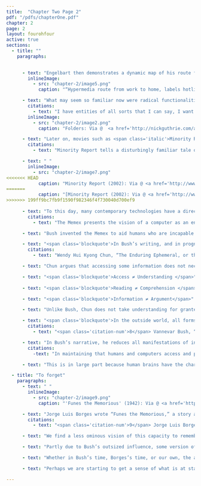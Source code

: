 ```yaml
---
title:  "Chapter Two Page 2"
pdf: "/pdfs/chapterOne.pdf"
chapter: 2
page: 2
layout: fourohfour
active: true
sections:
  - title: ""
    paragraphs:
       

      - text: "Engelbart then demonstrates a dynamic map of his route from work to home with  various stops he needs to make, including the grocery store and library. When he points at the library with his mouse, it links to information about books that are overdue. And when he points at the drugstore, it links to items to pick up there. Prior to Engelbart, there wasn’t this sense in the mainstream imagination of the screen as a space with an X-Y axis that one could navigate as if it were a real map."
        inlineImage:
          - src: "chapter-2/image5.png"
            caption: "“Hypermedia route from work to home, labels hotlinked”: Via @ <a href='http://www.dougengelbart.org/firsts/dougs-1968-demo-detailed-outline.html'>Doug Engelbart</a>"

      - text: "What may seem so familiar now were radical functionalities at that time<span class='citation-num'>8</span>. Engelbart’s interpretation of “trails” with hot linked connections allowed for hierarchical organization as well as dynamic engagement with the screen (via map-like structures). This demo had a decisive influence on how future generations approached computer memory, namely, using hierarchy as the basic organizing principle. To this day, we continue to think of computer memory as data residing in files and folders, folders inside of folders, which is evident in the visual metaphor of manila folders in contemporary operating systems. "
        citations: 
          - text: "I have entities of all sorts that I can say, I want to do operations on, and this basic structure that I can move over and study and get about very quickly. That’s the essence of the tool we have.- Excerpt from transcript of demo: <a href='http://dougengelbart.org/pubs/video/fjcc68/Englebart's-1968-Transcription.html'>http://dougengelbart.org/pubs/video/fjcc68/Englebart's-1968-Transcription.html</a>."
        inlineImage:
          - src: "chapter-2/image2.png"
            caption: "Folders: Via @  <a href='http://nickguthrie.com/archives/43'>Nicks Mind Portal</a>"

      - text: "Later on, movies such as <span class='italic'>Minority Report (2002)</span> continue to demonstrate a version of “trails” as envisioned by Bush. In this famous scene, the protagonist Tom Cruise navigates a 3D interface of densely linked information in search of evidence for preemptive policing. In the scene, the “trails” are visualized literally as a timeline and clusters of memory, rendered as hazy videos in first-person perspective. The scene extends Bush’s vision of a computer as a container for knowledge that can be accessed as needed; also, it further propagates in the popular imagination, the idea that computers can ‘hold’ information about our lives, reliably and permanently.<span class='citation-num'>9</span>."
        citations:
          - text: "Minority Report tells a disturbingly familiar tale of a dystopian future that centers on patriarchal protagonists and their quest for a control so complete that even memory (and the temporality embedded therein) is subject to their actions. This kind of narrative appeals to Hollywood film audiences because of their fixation with technology (what can’t technology do?) and the fantasy that technology can grant ultimate mastery over their own bodies, those around them, and the shape of their lives. These kinds of narratives are common in technology product demos, like Apple product launches, where the general message is how the new device will empower you. Whether in the realm of consumerism or in the more fantastic (sci-fi) iterations of entertainment, these narratives shape how we think about and use technology products. "

      - text: " "
        inlineImage:
          - src: "chapter-2/image7.png"
<<<<<<< HEAD
            caption: "Minority Report (2002): Via @ <a href='http://www.techrepublic.com/article/sci-fi-is-turned-into-reality-with-technology-guru-from-minority-report-and-iron-man/'>TechRepublic </a>"
=======
            caption: "[Minority Report (2002): Via @ <a href='http://www.techrepublic.com/article/sci-fi-is-turned-into-reality-with-technology-guru-from-minority-report-and-iron-man/'>TechRepublic]</a>"
>>>>>>> 199ff9bc7fb9f1590f982346f4f730040d700ef9
  
      - text: "To this day, many contemporary technologies have a direct connection to the Memex machine as its basic principle of “trails” are integrated into smartphones, self tracking devices and social media. We’ve learned to harness the computational power of these applications and devices to help us remember and communicate. However, the Memex presented only one vision of computers and is not without its shortcomings.<span class='citation-num'>10</span>"
        citations: 
          - text: "The Memex presents the vision of a computer as an encyclopedia of knowledge, as a giant archive machine. However, other visions were possible such as computers as a tool for communication and for automation (cybernetics)."

      - text: "Bush invented the Memex to aid humans who are incapable of indexing large quantities of information. However, in designing the means for humans to access information efficiently, Bush promoted a simplified vision of how human memory operates. He assumed that the act of <span class='italic'>accessing</a> the missing information was commensurate with <span class='italic'>understanding</a> it. Wendy Chun critiques this in her essay, “The Enduring Ephemeral, or the Future Is a Memory”"

      - text: "<span class='blockquote'>In Bush’s writing, and in prognoses for the information revolution more generally, there is no difference between access to and understanding the record, between what would be called, perhaps symptomatically, machine reading and human reading and comprehension, between information and argument. The difficulty supposedly lies in selecting the data, not in reading it, for it is assumed that reading is a trivial act, a simple comprehension of the record’s content. Once the proper record is selected, there is no misreading, no misunderstanding, only transparent information.<span class='citation-num'>11</span></span>"
        citations: 
          - text: "Wendy Hui Kyong Chun, “The Enduring Ephemeral, or the Future is a Memory,” Critical Inquiry 35 (Autumn 2008)."

      - text: "Chun argues that accessing some information does not necessarily mean understanding it. Reading does not necessarily lead to comprehension. And most importantly, information is useless without an argument to provide context to make it meaningful. "

      - text: "<span class='blockquote'>Access ≠ Understanding </span>"
      
      - text: "<span class='blockquote'>Reading ≠ Comprehension </span>"

      - text: "<span class='blockquote'>Information ≠ Argument</span>"

      - text: "Unlike Bush, Chun does not take understanding for granted because as humans, understanding is always relational, always contextual. We remember certain information by finding arguments around it, creating contexts for comprehension, and through repetition, we come to understand the information. Bush, on the other hand, makes a deterministic assumption about how the human brain operates:"

      - text: "<span class='blockquote'>In the outside world, all forms of intelligence whether of sound or sight, have been reduced to the form of varying currents in an electric circuit in order that they may be transmitted. Inside the human frame exactly the same sort of process occurs.<span class='citation-num'>12</span></span>"
        citations: 
          - text: "<span class='citation-num'>8</span> Vannevar Bush, “As We May Think."          

      - text: "In Bush’s narrative, he reduces all manifestations of intelligence (memory of some kind) to currents in an electrical circuit (storage of some kind), such that the ‘significance’ of these currents should be accessible and apparent. While this may be true to a degree for computers, this does not apply to the human brain.<span class='citation-num'>13</span></span>"
        citations:
          -text: "In maintaining that humans and computers access and process information differently, it seems Chun would agree that Bush is misled in conflating human memory and storage with that of computers."

      - text: "This is in large part because human brains have the characteristic of ‘plasticity,’ and computers, while they can imitate plasticity, operate according to a more rigid series of instructions. Human memory is always associative and contextual, while computer memory is often indexical and categorical. I will explore these differences in the next two sections—first, with the concept of forgetting, and second, through the concept of plasticity."

  - title: "To forget"
    paragraphs:
      - text: " "
        inlineImage:
          - src: "chapter-2/image9.png"
            caption: "'Funes the Memorious' (1942): Via @ <a href='https://www.pinterest.com/pin/464011567832091656/'>Pinterest</a>"

      - text: "Jorge Luis Borges wrote “Funes the Memorious,” a story about meeting a man who had a terrible accident, and as a side effect, could remember everything.<span class='citation-num'>14</span> For a time this man was considered a genius because of his incredible long term memory. However, as time passed, he could not live his life because his mind was totally occupied by memories. His memory was driving him insane. For him to recall one day, it took another whole day because he would remember every detail of every experience. In a sense, he was cursed with an inability to forget. When Borges returns to him years later, he finds a man that has been defeated by the destructive nature of total memory. Because of it, he could not live or sleep, and it ended up destroying him. "
        citations: 
          - text: "<span class='citation-num'>9</span> Jorge Luis Borges, 'Funes the Memorious,' trans. by Anthony Kerrigan (New York: Grove Weidenfeld, 1962)."

      - text: "We find a less ominous vision of this capacity to remember all things for all time in Bush’s Memex, which is essentially a memory machine. Bush suggested the information (records) in the Memex could attain a permanency not possible before, and that if it were stored on disk formats in an accessible way, we would be saved from the burden of having to remember since computers would do the labor. He further implied that attaining such control over information could give humans control over the environment and even the future."

      - text: "Partly due to Bush’s outsized influence, some version of the Funes story has become a reality wherein computers have become our ‘external brain’ which remembers and archives everything. Much of the compilation of our data is now automated and not really within our control. However, we’re haunted by traces of an infinite and ever growing past.  "

      - text: "Whether in Bush’s time, Borges’s time, or our own, the assumption is that forgetting (or losing memory) is always the problem, but the story of “Funes the Memorious” continues to remind us that forgetting is necessary. Forgetting is as important as remembering. Forgetting enables us to remember. If we cannot forget, we may soon run out of capacity to remember as well as the ability to experience the world through sensory stimulations. Forgetting is a human experience of existing in the world. Although much technology, especially since the Memex, has focused on enhancing human ability to remember, perhaps we need to secure our ability to forget. Perhaps this ability to forget is not our flaw, but our bliss; that which essentially makes us human."

      - text: "Perhaps we are starting to get a sense of what is at stake in the comparisons made between the computer and brain. It’s important to resist overstating the similarities between the way the brain and computer work because we may mistakenly project lack where there is none, or project a desire for some kind of totality that has no real applications in our life. We will further explore those themes in a future lecture on forgetting in relation to the archive. For now, I turn to an essential and distinguishing characteristic of the human brain."

---
```


